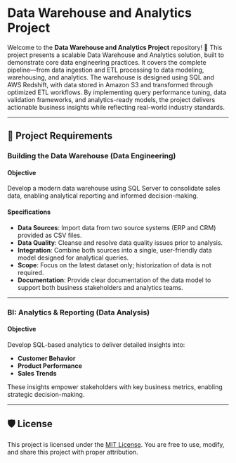 # Data Warehouse and Analytics Project 


Welcome to the **Data Warehouse and Analytics Project** repository! 🚀
This project presents a scalable Data Warehouse and Analytics solution, built to demonstrate core data engineering practices. It covers the complete pipeline—from data ingestion and ETL processing to data modeling, warehousing, and analytics. The warehouse is designed using SQL and AWS Redshift, with data stored in Amazon S3 and transformed through optimized ETL workflows. By implementing query performance tuning, data validation frameworks, and analytics-ready models, the project delivers actionable business insights while reflecting real-world industry standards.

---

## 🚀 Project Requirements

### Building the Data Warehouse (Data Engineering)

#### Objective
Develop a modern data warehouse using SQL Server to consolidate sales data, enabling analytical reporting and informed decision-making.

#### Specifications
- **Data Sources**: Import data from two source systems (ERP and CRM) provided as CSV files.
- **Data Quality**: Cleanse and resolve data quality issues prior to analysis.
- **Integration**: Combine both sources into a single, user-friendly data model designed for analytical queries.
- **Scope**: Focus on the latest dataset only; historization of data is not required.
- **Documentation**: Provide clear documentation of the data model to support both business stakeholders and analytics teams.

---

### BI: Analytics & Reporting (Data Analysis)

#### Objective
Develop SQL-based analytics to deliver detailed insights into:
- **Customer Behavior**
- **Product Performance**
- **Sales Trends**

These insights empower stakeholders with key business metrics, enabling strategic decision-making.

---

## 🛡️ License

This project is licensed under the [MIT License](LICENSE). You are free to use, modify, and share this project with proper attribution.

